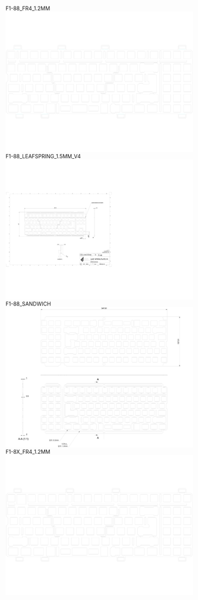 <br/>F1-88_FR4_1.2MM<br/>![image](./F1-88_FR4_1.2MM.png)<br/>F1-88_LEAFSPRING_1.5MM_V4<br/>![image](./F1-88_LEAFSPRING_1.5MM_V4.png)<br/>F1-88_SANDWICH<br/>![image](./F1-88_SANDWICH.png)<br/>F1-8X_FR4_1.2MM<br/>![image](./F1-8X_FR4_1.2MM.png)